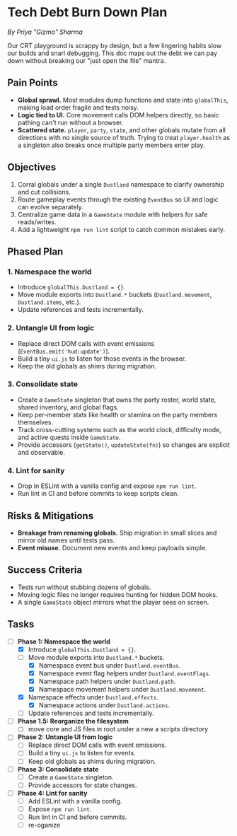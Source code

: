 # Tech Debt Burn Down Plan

*By Priya "Gizmo" Sharma*

Our CRT playground is scrappy by design, but a few lingering habits slow our builds and snarl debugging. This doc maps out the debt we can pay down without breaking our "just open the file" mantra.

## Pain Points

- **Global sprawl.** Most modules dump functions and state into `globalThis`, making load order fragile and tests noisy.
- **Logic tied to UI.** Core movement calls DOM helpers directly, so basic pathing can't run without a browser.
- **Scattered state.** `player`, `party`, `state`, and other globals mutate from all directions with no single source of truth. Trying to treat `player.health` as a singleton also breaks once multiple party members enter play.

## Objectives

1. Corral globals under a single `Dustland` namespace to clarify ownership and cut collisions.
2. Route gameplay events through the existing `EventBus` so UI and logic can evolve separately.
3. Centralize game data in a `GameState` module with helpers for safe reads/writes.
4. Add a lightweight `npm run lint` script to catch common mistakes early.

## Phased Plan

### 1. Namespace the world
- Introduce `globalThis.Dustland = {}`.
- Move module exports into `Dustland.*` buckets (`Dustland.movement`, `Dustland.items`, etc.).
- Update references and tests incrementally.

### 2. Untangle UI from logic
- Replace direct DOM calls with event emissions (`EventBus.emit('hud:update')`).
- Build a tiny `ui.js` to listen for those events in the browser.
- Keep the old globals as shims during migration.

### 3. Consolidate state
- Create a `GameState` singleton that owns the party roster, world state, shared inventory, and global flags.
- Keep per-member stats like health or stamina on the party members themselves.
- Track cross-cutting systems such as the world clock, difficulty mode, and active quests inside `GameState`.
- Provide accessors (`getState()`, `updateState(fn)`) so changes are explicit and observable.

### 4. Lint for sanity
- Drop in ESLint with a vanilla config and expose `npm run lint`.
- Run lint in CI and before commits to keep scripts clean.

## Risks & Mitigations
- **Breakage from renaming globals.** Ship migration in small slices and mirror old names until tests pass.
- **Event misuse.** Document new events and keep payloads simple.

## Success Criteria
- Tests run without stubbing dozens of globals.
- Moving logic files no longer requires hunting for hidden DOM hooks.
- A single `GameState` object mirrors what the player sees on screen.

## Tasks

- [ ] **Phase 1: Namespace the world**
  - [x] Introduce `globalThis.Dustland = {}`.
  - [ ] Move module exports into `Dustland.*` buckets.
    - [x] Namespace event bus under `Dustland.eventBus`.
    - [x] Namespace event flag helpers under `Dustland.eventFlags`.
    - [x] Namespace path helpers under `Dustland.path`.
    - [x] Namespace movement helpers under `Dustland.movement`.
  - [x] Namespace effects under `Dustland.effects`.
    - [x] Namespace actions under `Dustland.actions`.
  - [ ] Update references and tests incrementally.
- [ ] **Phase 1.5: Reorganize the filesystem**
  - [ ] move core and JS files in root under a new a scripts directory
- [ ] **Phase 2: Untangle UI from logic**
  - [ ] Replace direct DOM calls with event emissions.
  - [ ] Build a tiny `ui.js` to listen for events.
  - [ ] Keep old globals as shims during migration.
- [ ] **Phase 3: Consolidate state**
  - [ ] Create a `GameState` singleton.
  - [ ] Provide accessors for state changes.
- [ ] **Phase 4: Lint for sanity**
  - [ ] Add ESLint with a vanilla config.
  - [ ] Expose `npm run lint`.
  - [ ] Run lint in CI and before commits.
  - [ ] re-oganize
